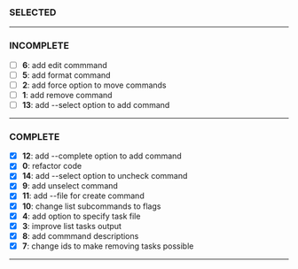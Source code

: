 ### SELECTED

---

### INCOMPLETE

- [ ] **6**: add edit commmand
- [ ] **5**: add format command
- [ ] **2**: add force option to move commands
- [ ] **1**: add remove command
- [ ] **13**: add --select option to add command

---

### COMPLETE

- [x] **12**: add --complete option to add command
- [x] **0**: refactor code
- [x] **14**: add --select option to uncheck command
- [x] **9**: add unselect command
- [x] **11**: add --file for create command
- [x] **10**: change list subcommands to flags
- [x] **4**: add option to specify task file
- [x] **3**: improve list tasks output
- [x] **8**: add commmand descriptions
- [x] **7**: change ids to make removing tasks possible

---
